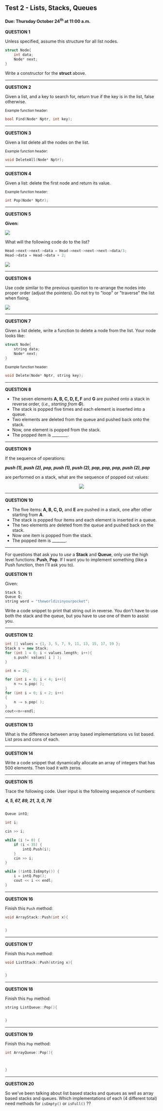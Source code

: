 ## Test 2 - Lists, Stacks, Queues
#### Due: Thursday October 24<sup>th</sup> at 11:00 a.m.

**QUESTION 1** 

Unless specified, assume this structure for all list nodes.
```cpp  
struct Node{  
    int data;  
    Node* next;  
}
```

Write a constructor for the **struct** above.

---

**QUESTION 2** 

Given a list, and a key to search for, return true if the key is in the list, false otherwise.  

<sub>Example function header:</sub>
```cpp
bool Find(Node* Nptr, int key);
```

---

**QUESTION 3** 

Given a list delete all the nodes on the list. 

<sub>Example function header:</sub>
```cpp
void DeleteAll(Node* Nptr);
```

---

**QUESTION 4** 

Given a list: delete the first node and return its value. 

<sub>Example function header:</sub>
```cpp
int Pop(Node* Nptr);
```

---

**QUESTION 5** 

**Given:** 

<img src="https://cs.msutexas.edu/~griffin/zcloud/zcloud-files/test2.1.a.png">

What will the following code do to the list?

```cpp
Head->next->next->data = Head->next->next->next->data/3;
Head->data = Head->data + 2;
```

<img src="https://cs.msutexas.edu/~griffin/zcloud/zcloud-files/test.2.2.png">

---
**QUESTION 6** 

Use code similar to the previous question to re-arrange the nodes into proper order (adjust the pointers). Do not try to "loop" or "traverse" the list when fixing.

<img src="https://cs.msutexas.edu/~griffin/zcloud/zcloud-files/test.2.3.png">

---

**QUESTION 7** 

Given a list delete, write a function to delete a node from the list. Your node looks like:
```cpp  
struct Node{  
    string data;  
    Node* next;  
}
```

<sub>Example function header:</sub>
```cpp
void Delete(Node* Nptr, string key);
```

---

**QUESTION 8** 

- The seven elements **A, B, C, D, E, F** and **G** are pushed onto a stack in reverse order, (*i.e., starting from **G***). 
- The stack is popped five times and each element is inserted into a queue.
- Two elements are deleted from the queue and pushed back onto the stack. 
- Now, one element is popped from the stack. 
- The popped item is ________.

---

**QUESTION 9** 

If the sequence of operations:

***push (1), push (2), pop, push (1), push (2), pop, pop, pop, push (2), pop*** 

are performed on a stack, what are the sequence of popped out values:

<center><img src="https://cs.msutexas.edu/~griffin/zcloud/zcloud-files/test.2.4.png"></center>

---
**QUESTION 10** 

- The five items: **A, B, C, D,** and **E** are pushed in a stack, one after other starting from **A**. 
- The stack is popped four items and each element is inserted in a queue. 
- The two elements are deleted from the queue and pushed back on the stack. 
- Now one item is popped from the stack. 
- The popped item is _______.

---
For questions that ask you to *use* a **Stack** and **Queue**, only use the high level functions: **Push**, **Pop**.  If I want you to implement something (like a Push function, then I'll ask you to).

**QUESTION 11** 

Given:
```cpp
Stack S;
Queue Q;
string word = "theworldisinyourpocket";
```

Write a code snippet to print that string out in reverse. You don't have to use both the stack and the queue, but you have to use one of them to assist you.


---

**QUESTION 12** 

```cpp
int [] values = {1, 3, 5, 7, 9, 11, 13, 15, 17, 19 };
Stack s = new Stack;
for (int 1 = 0; i < values.length; i++){
    s.push( values[ i ] );
}

int n = 25;

for (int i = 0; i < 4; i++){
    n += s.pop( );
}
for (int i = 0; i < 2; i++)
{
    n -= s.pop( );
}
cout<<n<<endl;
```

---


**QUESTION 13** 

What is the difference between array based implementations vs list based. List pros and cons of each.


---


**QUESTION 14** 

Write a code snippet that dynamically allocate an array of integers that has 500 elements. Then load it with zeros.


---


**QUESTION 15**

Trace the following code. User input is the following sequence of numbers:

***4,  5,  67,  89,  21,  3,  0,  76***

```cpp

Queue intQ;

int i;

cin >> i;

while (i != 0) {
    if (i < 35) {
        intQ.Push(i);
    }
    cin >> i;
}

while (!intQ.IsEmpty()) {
    i = intQ.Pop();
    cout << i << endl;
}

```

---

**QUESTION 16** 

Finish this `Push` method:

```cpp
void ArrayStack::Push(int x){


}
```


---


**QUESTION 17**


Finish this `Push` method:

```cpp
void ListStack::Push(string x){


}
```

---


**QUESTION 18**

Finish this `Pop` method:

```cpp
string ListQueue::Pop(){


}
```

---


**QUESTION 19**

Finish this `Pop` method:

```cpp
int ArrayQueue::Pop(){



}
```

---


**QUESTION 20**

So we've been talking about list based stacks and queues as well as array based stacks and queues. Which implementations of each (4 different total) need methods for `isEmpty()` or `isFull()` ??
